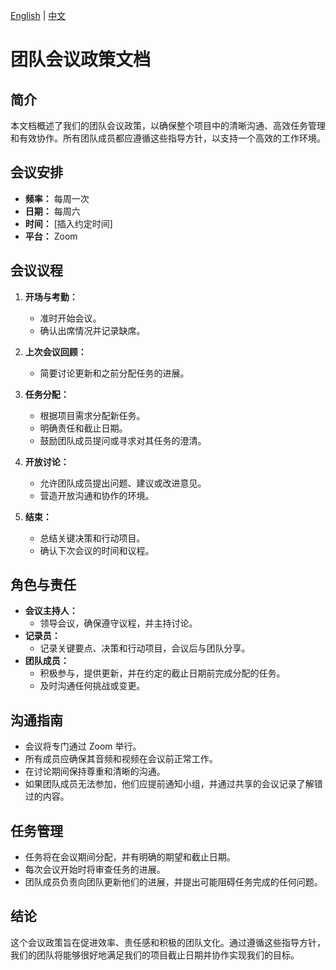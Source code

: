 [English](/02_meeting_policy/Meeting%20Policy.md) | [中文](/docs-zh/02_meeting_policy/Meeting%20Policy.md)

# 团队会议政策文档

## 简介

本文档概述了我们的团队会议政策，以确保整个项目中的清晰沟通、高效任务管理和有效协作。所有团队成员都应遵循这些指导方针，以支持一个高效的工作环境。

## 会议安排

- **频率：** 每周一次
- **日期：** 每周六
- **时间：** [插入约定时间]
- **平台：** Zoom

## 会议议程

1. **开场与考勤：**

   - 准时开始会议。
   - 确认出席情况并记录缺席。

2. **上次会议回顾：**

   - 简要讨论更新和之前分配任务的进展。

3. **任务分配：**

   - 根据项目需求分配新任务。
   - 明确责任和截止日期。
   - 鼓励团队成员提问或寻求对其任务的澄清。

4. **开放讨论：**

   - 允许团队成员提出问题、建议或改进意见。
   - 营造开放沟通和协作的环境。

5. **结束：**
   - 总结关键决策和行动项目。
   - 确认下次会议的时间和议程。

## 角色与责任

- **会议主持人：**
  - 领导会议，确保遵守议程，并主持讨论。
- **记录员：**
  - 记录关键要点、决策和行动项目，会议后与团队分享。
- **团队成员：**
  - 积极参与，提供更新，并在约定的截止日期前完成分配的任务。
  - 及时沟通任何挑战或变更。

## 沟通指南

- 会议将专门通过 Zoom 举行。
- 所有成员应确保其音频和视频在会议前正常工作。
- 在讨论期间保持尊重和清晰的沟通。
- 如果团队成员无法参加，他们应提前通知小组，并通过共享的会议记录了解错过的内容。

## 任务管理

- 任务将在会议期间分配，并有明确的期望和截止日期。
- 每次会议开始时将审查任务的进展。
- 团队成员负责向团队更新他们的进展，并提出可能阻碍任务完成的任何问题。

## 结论

这个会议政策旨在促进效率、责任感和积极的团队文化。通过遵循这些指导方针，我们的团队将能够很好地满足我们的项目截止日期并协作实现我们的目标。
